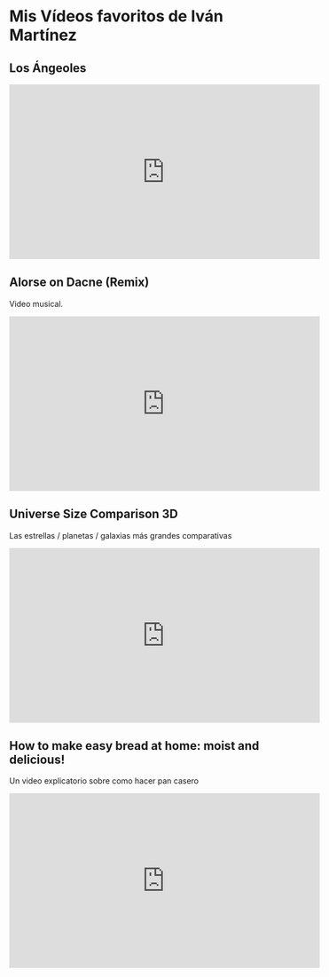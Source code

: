 # Mis Vídeos favoritos de Iván Martínez

## Los Ángeoles
<iframe width="560" height="315" src="https://www.youtube.com/embed/-03Ylt76fSY" frameborder="0" allow="accelerometer; autoplay; clipboard-write; encrypted-media; gyroscope; picture-in-picture" allowfullscreen></iframe>

## Alorse on Dacne (Remix)
Video musical.
<iframe width="560" height="315" src="https://www.youtube.com/embed/Rwf8eS3isWk" frameborder="0" allow="accelerometer; autoplay; clipboard-write; encrypted-media; gyroscope; picture-in-picture" allowfullscreen></iframe>

## Universe Size Comparison 3D
Las estrellas / planetas / galaxias más grandes comparativas
<iframe width="560" height="315" src="https://www.youtube.com/embed/i93Z7zljQ7I" frameborder="0" allow="accelerometer; autoplay; clipboard-write; encrypted-media; gyroscope; picture-in-picture" allowfullscreen></iframe>

## How to make easy bread at home: moist and delicious!
Un video explicatorio sobre como hacer pan casero
<iframe width="560" height="315" src="https://www.youtube.com/embed/3Uc8h4T7GDo" frameborder="0" allow="accelerometer; autoplay; clipboard-write; encrypted-media; gyroscope; picture-in-picture" allowfullscreen></iframe>
